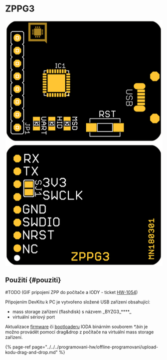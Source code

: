 # ZPPG3

![](../../../../.gitbook/assets/zpp.png)

## Použití {#pouziti}

\#TODO \(GIF pripojení ZPP do počítače a IODY - ticket [HW-1054](https://youtrack.byzance.cz/youtrack/issue/HW-1054)\)

Připojením DevKitu k PC je vytvořeno složené USB zařízení obsahující:

* mass storage zařízení \(flashdisk\) s názvem _BYZG3\_\*\*\*\*\_
* virtuální sériový port

Aktualizace [firmware](https://docu.byzance.cz/~/edit/primary/hardware-a-programovani/programovani-hw/struktura-programu) či [bootloaderu](https://docu.byzance.cz/~/edit/primary/hardware-a-programovani/architektura-fw/bootloader) IODA binárním souborem _\*.bin_ je možno provádět pomocí drag&drop z počítače na virtuální mass storage zařízení.

{% page-ref page="../../../programovani-hw/offline-programovani/upload-kodu-drag-and-drop.md" %}

